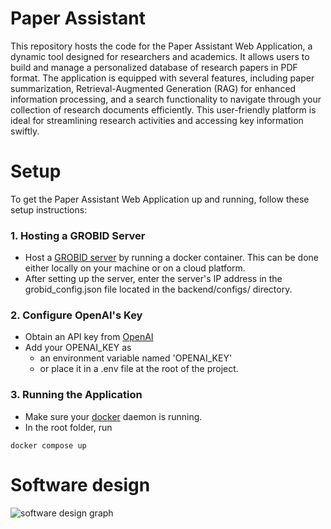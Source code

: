 # Paper Assistant
This repository hosts the code for the Paper Assistant Web Application, a dynamic tool designed for researchers and academics. It allows users to build and manage a personalized database of research papers in PDF format. The application is equipped with several features, including paper summarization, Retrieval-Augmented Generation (RAG) for enhanced information processing, and a search functionality to navigate through your collection of research documents efficiently. This user-friendly platform is ideal for streamlining research activities and accessing key information swiftly.

#   Setup
To get the Paper Assistant Web Application up and running, follow these setup instructions:

### 1. Hosting a GROBID Server ###  

- Host a [GROBID server](https://grobid.readthedocs.io/en/latest/Run-Grobid/) by running a docker container. This can be done either locally on your machine or on a cloud platform.
- After setting up the server, enter the server's IP address in the grobid_config.json file located in the backend/configs/ directory.

### 2. Configure OpenAI's Key ###

- Obtain an API key from [OpenAI](https://platform.openai.com/docs/api-reference/authentication)
- Add your OPENAI_KEY as 
    - an environment variable named 'OPENAI_KEY'
    - or place it in a .env file at the root of the project.

### 3. Running the Application

- Make sure your [docker](https://www.docker.com/products/docker-desktop/) daemon is running.
- In the root folder, run
```
docker compose up
```
# Software design
![software design graph](https://github.com/ahmedm98/paper_assistant/assets/40520382/5c32c834-7688-4732-bf71-8fd1b4dc36a2)
